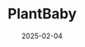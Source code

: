 ---  
layout: startup_page  
title: "PlantBaby"  
id: "plantbaby.co"  
permalink: "/plantbabyplantbaby.co02042025/"  
website: "https://www.plantbaby.co/"  
funding_round: "Seed"  
funding_amount: "$20M"  
investors: "B2 Partners, Big Idea Ventures, Everywhere Ventures, X Factor Ventures, Women's Equity Lab Silicon Valley, Babylist"  
about: "PlantBaby creates clean-label, organic, plant-based foods and beverages for children. Their flagship product, Kiki Milk, is a non-dairy milk alternative made with whole food ingredients and free from common allergens and artificial additives. The company aims to improve children's health through nutritious and delicious plant-based options."  
markets: "Food and Beverage, Plant-Based Nutrition, Children's Health, Food and Beverage Services"  
hq: "Kauai, Hawaii, United States"  
founded_year: "2020"  
linkedin: "https://www.linkedin.com/company/plantbabyco"  
twitter: "https://twitter.com/plantbabyco"  
instagram: "https://www.instagram.com/kikimilkco/"  
facebook: "https://www.facebook.com/PlantBabyCompany"  
crunchbase: "https://www.crunchbase.com/organization/plantbaby"  
pitchbook: "https://pitchbook.com/profiles/company/466087-60"  

date_display: "04-Feb-2025"  
date: "2025-02-04"

# SEO Optimization  
meta_title: "PlantBaby - Seed Funding ($20M)"  
meta_description: "PlantBaby, PlantBaby creates clean-label, organic, plant-based foods and beverages for children. Their flagship product, Kiki Milk, is a non-dairy milk alternati..."  
meta_keywords: "PlantBaby, Food and Beverage, Plant-Based Nutrition, Children's Health, Food and Beverage Services, Seed funding"  
canonical_url: "https://startup.projectstartups.com/plantbabyplantbaby.co02042025/"  
---